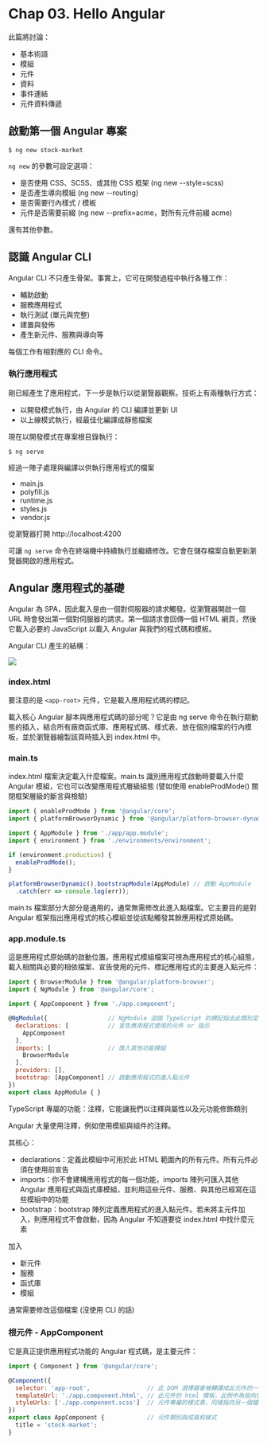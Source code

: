 # Chap 03. Hello Angular

此篇將討論：

- 基本術語
- 模組
- 元件
- 資料
- 事件連結
- 元件資料傳遞

## 啟動第一個 Angular 專案

```shell
$ ng new stock-market
```

`ng new` 的參數可設定選項：

- 是否使用 CSS、SCSS、或其他 CSS 框架 (ng new --style=scss)
- 是否產生導向模組 (ng new --routing)
- 是否需要行內樣式 / 模板
- 元件是否需要前綴 (ng new --prefix=acme，對所有元件前綴 acme)

還有其他參數。

## 認識 Angular CLI

Angular CLI 不只產生骨架。事實上，它可在開發過程中執行各種工作：

- 輔助啟動
- 服務應用程式
- 執行測試 (單元與完整)
- 建置與發佈
- 產生新元件、服務與導向等

每個工作有相對應的 CLI 命令。

### 執行應用程式

剛已經產生了應用程式，下一步是執行以從瀏覽器觀察。技術上有兩種執行方式：

- 以開發模式執行，由 Angular 的 CLI 編譯並更新 UI
- 以上線模式執行，經最佳化編譯成靜態檔案

現在以開發模式在專案根目錄執行：

```shell
$ ng serve
```

經過一陣子處理與編譯以供執行應用程式的檔案

- main.js
- polyfill.js
- runtime.js
- styles.js
- vendor.js

從瀏覽器打開 http://localhost:4200

可讓 `ng serve` 命令在終端機中持續執行並繼續修改。它會在儲存檔案自動更新瀏覽器開啟的應用程式。

## Angular 應用程式的基礎

Angular 為 SPA，因此載入是由一個對伺服器的請求觸發。從瀏覽器開啟一個 URL 時會發出第一個對伺服器的請求。第一個請求會回傳一個 HTML 網頁，然後它載入必要的 JavaScript 以載入 Angular 與我們的程式碼和模板。

Angular CLI 產生的結構：

![](https://imgur.com/JwDWxwb.png)

### index.html

要注意的是 `<app-root>` 元件，它是載入應用程式碼的標記。

載入核心 Angular 腳本與應用程式碼的部分呢？它是由 ng serve 命令在執行期動態的插入，結合所有廠商函式庫、應用程式碼、樣式表、放在個別檔案的行內模板，並於瀏覽器繪製該頁時插入到 index.html 中。

### main.ts

index.html 檔案決定載入什麼檔案。main.ts 識別應用程式啟動時要載入什麼 Angular 模組，它也可以改變應用程式層級組態 (譬如使用 enableProdMode() 關閉框架層級的斷言與檢驗)

```javascript
import { enableProdMode } from '@angular/core';
import { platformBrowserDynamic } from '@angular/platform-browser-dynamic';

import { AppModule } from './app/app.module';
import { environment } from './environments/environment';

if (environment.production) {
  enableProdMode();
}

platformBrowserDynamic().bootstrapModule(AppModule) // 啟動 AppModule
  .catch(err => console.log(err));
```

main.ts 檔案部分大部分是通用的，通常無需修改此進入點檔案。它主要目的是對 Angular 框架指出應用程式的核心模組並從該點觸發其餘應用程式原始碼。

### app.module.ts

這是應用程式原始碼的啟動位置。應用程式模組檔案可視為應用程式的核心組態，載入相關與必要的相依檔案、宣告使用的元件、標記應用程式的主要進入點元件：

```javascript
import { BrowserModule } from '@angular/platform-browser';
import { NgModule } from '@angular/core';

import { AppComponent } from './app.component';

@NgModule({                 // NgModule 這個 TypeScript 的標記指出此類別定義為一個 Angular 模組
  declarations: [           // 宣告應用程式使用的元件 or 指示
    AppComponent
  ],
  imports: [                // 匯入其他功能模組
    BrowserModule
  ],
  providers: [],
  bootstrap: [AppComponent] // 啟動應用程式的進入點元件
})
export class AppModule { }
```

TypeScript 專屬的功能：注釋，它能讓我們以注釋與屬性以及元功能修飾類別

Angular 大量使用注釋，例如使用模組與組件的注釋。

其核心：

- declarations：定義此模組中可用於此 HTML 範圍內的所有元件。所有元件必須在使用前宣告
- imports：你不會建構應用程式的每一個功能，imports 陣列可匯入其他 Angular 應用程式與函式庫模組，並利用這些元件、服務、與其他已經寫在這些模組中的功能
- bootstrap：bootstrap 陣列定義應用程式的進入點元件。若未將主元件加入，則應用程式不會啟動，因為 Angular 不知道要從 index.html 中找什麼元素

加入

- 新元件
- 服務
- 函式庫
- 模組

通常需要修改這個檔案 (沒使用 CLI 的話)

### 根元件 - AppComponent

它是真正提供應用程式功能的 Angular 程式碼，是主要元件：

```javascript
import { Component } from '@angular/core';

@Component({
  selector: 'app-root',                // 此 DOM 選擇器會被轉譯成此元件的一個實例
  templateUrl: './app.component.html', // 此元件的 html 模板，此例中為指向它的 URL
  styleUrls: ['./app.component.scss']  // 元件專屬的樣式表，同樣指向另一個檔案
})
export class AppComponent {            // 元件類別與成員和樣式
  title = 'stock-market';
}
```